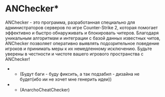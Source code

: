 # ANChecker*
ANChecker - это программа, разработанная специально для администраторов серверов по игре Counter-Strike 2, которая помогает эффективно и быстро обнаруживать и блокировать читеров. Благодаря уникальным алгоритмам и интеграции с базой данных известных читов, ANChecker позволяет оперативно выявлять подозрительное поведение игроков и принимать меры к их немедленному исключению. Будьте уверены в честности и чистоте вашего игрового пространства с ANChecker!
* - (Будут баги - буду фиксить, а так подзабил - дизайна не будет(ибо ии не хочет мне генерить идеи))
* - (AnarchoCheatChecker)
